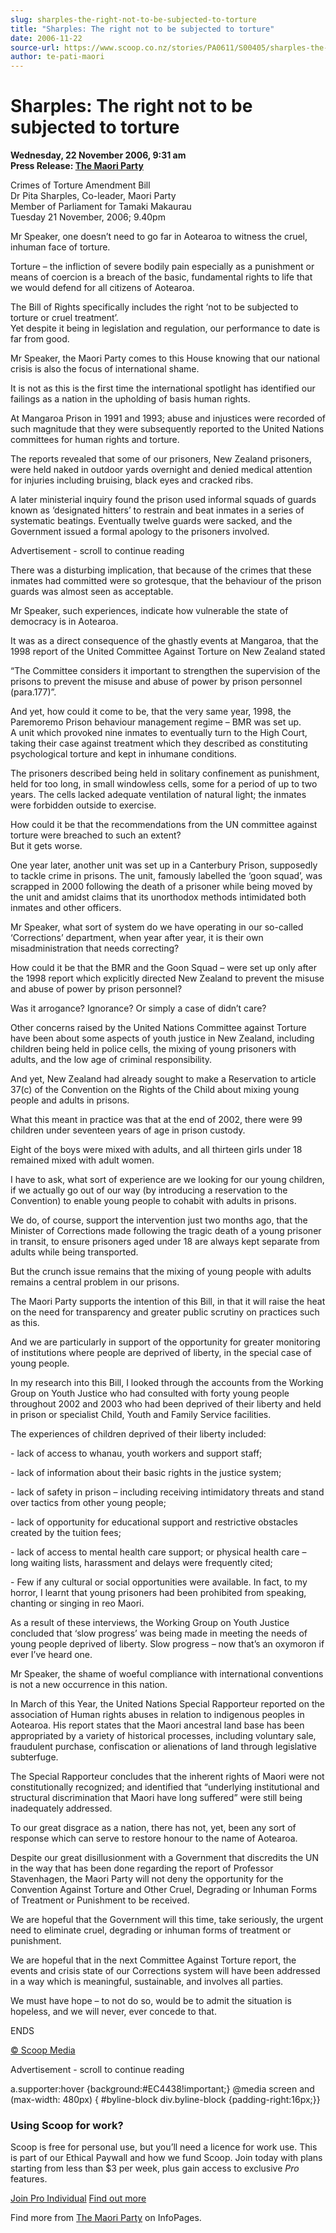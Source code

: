 ```yaml
---
slug: sharples-the-right-not-to-be-subjected-to-torture
title: "Sharples: The right not to be subjected to torture"
date: 2006-11-22
source-url: https://www.scoop.co.nz/stories/PA0611/S00405/sharples-the-right-not-to-be-subjected-to-torture.htm
author: te-pati-maori
---
```

Sharples: The right not to be subjected to torture
==================================================

**Wednesday, 22 November 2006, 9:31 am**  
**Press Release: [The Maori Party](https://info.scoop.co.nz/The_Maori_Party)**

Crimes of Torture Amendment Bill  
Dr Pita Sharples, Co-leader, Maori Party  
Member of Parliament for Tamaki Makaurau  
Tuesday 21 November, 2006; 9.40pm

Mr Speaker, one doesn’t need to go far in Aotearoa to witness the cruel, inhuman face of torture.

Torture – the infliction of severe bodily pain especially as a punishment or means of coercion is a breach of the basic, fundamental rights to life that we would defend for all citizens of Aotearoa.

The Bill of Rights specifically includes the right ‘not to be subjected to torture or cruel treatment’.  
Yet despite it being in legislation and regulation, our performance to date is far from good.

Mr Speaker, the Maori Party comes to this House knowing that our national crisis is also the focus of international shame.

It is not as this is the first time the international spotlight has identified our failings as a nation in the upholding of basis human rights.

At Mangaroa Prison in 1991 and 1993; abuse and injustices were recorded of such magnitude that they were subsequently reported to the United Nations committees for human rights and torture.

The reports revealed that some of our prisoners, New Zealand prisoners, were held naked in outdoor yards overnight and denied medical attention for injuries including bruising, black eyes and cracked ribs.

A later ministerial inquiry found the prison used informal squads of guards known as ‘designated hitters’ to restrain and beat inmates in a series of systematic beatings. Eventually twelve guards were sacked, and the Government issued a formal apology to the prisoners involved.

Advertisement - scroll to continue reading





There was a disturbing implication, that because of the crimes that these inmates had committed were so grotesque, that the behaviour of the prison guards was almost seen as acceptable.

Mr Speaker, such experiences, indicate how vulnerable the state of democracy is in Aotearoa.

It was as a direct consequence of the ghastly events at Mangaroa, that the 1998 report of the United Committee Against Torture on New Zealand stated

“The Committee considers it important to strengthen the supervision of the prisons to prevent the misuse and abuse of power by prison personnel (para.177)”.

And yet, how could it come to be, that the very same year, 1998, the Paremoremo Prison behaviour management regime – BMR was set up.  
A unit which provoked nine inmates to eventually turn to the High Court, taking their case against treatment which they described as constituting psychological torture and kept in inhumane conditions.

The prisoners described being held in solitary confinement as punishment, held for too long, in small windowless cells, some for a period of up to two years. The cells lacked adequate ventilation of natural light; the inmates were forbidden outside to exercise.

How could it be that the recommendations from the UN committee against torture were breached to such an extent?  
But it gets worse.

One year later, another unit was set up in a Canterbury Prison, supposedly to tackle crime in prisons. The unit, famously labelled the ‘goon squad’, was scrapped in 2000 following the death of a prisoner while being moved by the unit and amidst claims that its unorthodox methods intimidated both inmates and other officers.

Mr Speaker, what sort of system do we have operating in our so-called ‘Corrections’ department, when year after year, it is their own misadministration that needs correcting?

How could it be that the BMR and the Goon Squad – were set up only after the 1998 report which explicitly directed New Zealand to prevent the misuse and abuse of power by prison personnel?

Was it arrogance? Ignorance? Or simply a case of didn’t care?

Other concerns raised by the United Nations Committee against Torture have been about some aspects of youth justice in New Zealand, including children being held in police cells, the mixing of young prisoners with adults, and the low age of criminal responsibility.

And yet, New Zealand had already sought to make a Reservation to article 37(c) of the Convention on the Rights of the Child about mixing young people and adults in prisons.

What this meant in practice was that at the end of 2002, there were 99 children under seventeen years of age in prison custody.

Eight of the boys were mixed with adults, and all thirteen girls under 18 remained mixed with adult women.

I have to ask, what sort of experience are we looking for our young children, if we actually go out of our way (by introducing a reservation to the Convention) to enable young people to cohabit with adults in prisons.

We do, of course, support the intervention just two months ago, that the Minister of Corrections made following the tragic death of a young prisoner in transit, to ensure prisoners aged under 18 are always kept separate from adults while being transported.

But the crunch issue remains that the mixing of young people with adults remains a central problem in our prisons.

The Maori Party supports the intention of this Bill, in that it will raise the heat on the need for transparency and greater public scrutiny on practices such as this.

And we are particularly in support of the opportunity for greater monitoring of institutions where people are deprived of liberty, in the special case of young people.

In my research into this Bill, I looked through the accounts from the Working Group on Youth Justice who had consulted with forty young people throughout 2002 and 2003 who had been deprived of their liberty and held in prison or specialist Child, Youth and Family Service facilities.

The experiences of children deprived of their liberty included:

\- lack of access to whanau, youth workers and support staff;

\- lack of information about their basic rights in the justice system;

\- lack of safety in prison – including receiving intimidatory threats and stand over tactics from other young people;

\- lack of opportunity for educational support and restrictive obstacles created by the tuition fees;

\- lack of access to mental health care support; or physical health care – long waiting lists, harassment and delays were frequently cited;

\- Few if any cultural or social opportunities were available. In fact, to my horror, I learnt that young prisoners had been prohibited from speaking, chanting or singing in reo Maori.

  
As a result of these interviews, the Working Group on Youth Justice concluded that ‘slow progress’ was being made in meeting the needs of young people deprived of liberty. Slow progress – now that’s an oxymoron if ever I’ve heard one.

Mr Speaker, the shame of woeful compliance with international conventions is not a new occurrence in this nation.

In March of this Year, the United Nations Special Rapporteur reported on the association of Human rights abuses in relation to indigenous peoples in Aotearoa. His report states that the Maori ancestral land base has been appropriated by a variety of historical processes, including voluntary sale, fraudulent purchase, confiscation or alienations of land through legislative subterfuge.

The Special Rapporteur concludes that the inherent rights of Maori were not constitutionally recognized; and identified that “underlying institutional and structural discrimination that Maori have long suffered” were still being inadequately addressed.

To our great disgrace as a nation, there has not, yet, been any sort of response which can serve to restore honour to the name of Aotearoa.

Despite our great disillusionment with a Government that discredits the UN in the way that has been done regarding the report of Professor Stavenhagen, the Maori Party will not deny the opportunity for the Convention Against Torture and Other Cruel, Degrading or Inhuman Forms of Treatment or Punishment to be received.

We are hopeful that the Government will this time, take seriously, the urgent need to eliminate cruel, degrading or inhuman forms of treatment or punishment.

We are hopeful that in the next Committee Against Torture report, the events and crisis state of our Corrections system will have been addressed in a way which is meaningful, sustainable, and involves all parties.

We must have hope – to not do so, would be to admit the situation is hopeless, and we will never, ever concede to that.

  
ENDS

[© Scoop Media](http://www.scoop.co.nz/about/terms.html)  

Advertisement - scroll to continue reading



a.supporter:hover {background:#EC4438!important;} @media screen and (max-width: 480px) { #byline-block div.byline-block {padding-right:16px;}}

### Using Scoop for work?

Scoop is free for personal use, but you’ll need a licence for work use. This is part of our Ethical Paywall and how we fund Scoop. Join today with plans starting from less than $3 per week, plus gain access to exclusive _Pro_ features.  
  
[Join Pro Individual](https://pro.scoop.co.nz/Individual/?from=ProIn24) [Find out more](https://pro.scoop.co.nz/using-scoop-for-work/?from=ProIn24)

Find more from [The Maori Party](https://info.scoop.co.nz/The_Maori_Party) on InfoPages.